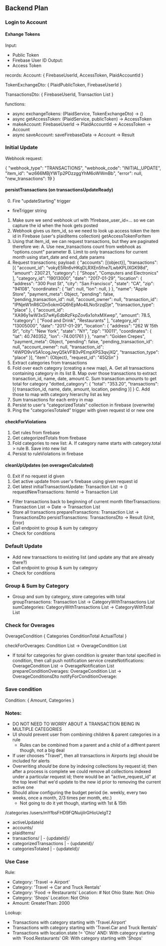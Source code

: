 ## Backend Plan
### Login to Account
#### Exhange Tokens

Input:
  - Public Token
  - Firebase User ID
Output:
  - Access Token

records:
Account: {
  FirebaseUserId,
  AccessToken,
  PlaidAccountId
}

TokenExchangeDto: {
  PlaidPublicToken,
  FirebaseUserId
}

TransactionsDto: {
  FirebaseUserId,
  Transaction List
}

functions:
- async exchangeTokens: (PlaidService, TokenExchangeDto) -> ()
- async getAccessToken: (PlaidService, publicToken) -> AccessToken
- makeAccount: FirebaseUserId -> PlaidAccountId -> AccessToken -> Account
- async saveAccount: saveFirebaseData -> Account -> Result<Unit>

### Initial Update
Webhook request:

{
 "webhook_type": "TRANSACTIONS",
 "webhook_code": "INITIAL_UPDATE",
 "item_id": "wz666MBjYWTp2PDzzggYhM6oWWmBb",
 "error": null,
 "new_transactions": 19
}

#### persistTransactions (on transactionsUpdateReady)
0. Fire "updateStarting" trigger
- fireTrigger string
1. Make sure we send webhook url with ?firebase\_user\_id=... so we can capture the id when the hook gets posted
2. Webhook gives us item\_id, so we need to look up access token the item id in Firebase (user's plaidItems collection)
getAccessTokenForItem
3. Using that item\_id, we can request transactions, but they are paginated therefore we:
  A. Use new_transactions count from webhook as "options.count" parameter
  B. Limit to only transactions for current month using start_date and end_date params
4. Request transactions; payload:
{
"accounts": [{object}],
"transactions": [{
   "account_id": "vokyE5Rn6vHKqDLRXEn5fne7LwbKPLIXGK98d",
   "amount": 2307.21,
   "category": [
     "Shops",
     "Computers and Electronics"
   ],
   "category_id": "19013000",
   "date": "2017-01-29",
   "location": {
    "address": "300 Post St",
    "city": "San Francisco",
    "state": "CA",
    "zip": "94108",
    "coordinates": {
       "lat": null,
       "lon": null,
    }
   },
   "name": "Apple Store",
   "payment_meta": Object,
   "pending": false,
   "pending_transaction_id": null,
   "account_owner": null,
   "transaction_id": "lPNjeW1nR6CDn5okmGQ6hEpMo4lLNoSrzqDje",
   "transaction_type": "place"
  }, {
   "account_id": "XA96y1wW3xS7wKyEdbRzFkpZov6x1ohxMXwep",
   "amount": 78.5,
   "category": [
     "Food and Drink",
     "Restaurants"
   ],
   "category_id": "13005000",
   "date": "2017-01-29",
   "location": {
     "address": "262 W 15th St",
     "city": "New York",
     "state": "NY",
     "zip": "10011",
     "coordinates": {
       "lat": 40.740352,
       "lon": -74.001761
     }
   },
   "name": "Golden Crepes",
   "payment_meta": Object,
   "pending": false,
   "pending_transaction_id": null,
   "account_owner": null,
   "transaction_id": "4WPD9vV5A1cogJwyQ5kVFB3vPEmpXPS3qvjXQ",
   "transaction_type": "place"
 }],
 "item": {Object},
 "request_id": "45QSn"
}
5. Extract categories from transactions
6. Fold over each category (creating a new map),
   A. Get all transactions containing category in its list
   B. Map over those transactions to extract transaction\_id, name, date, amount
   C. Sum transaction amounts to get total for category
   "dotted\_category": {
     "total": "353.20",
     "transactions": [{
       transaction_id,
       name,
       date,
       amount,
       location,
       pending
     }]
   }
   C. Add those to map with category hierarchy list as key
7. Sum transactions for each entry in map
8. Persist to user's "categorizedTotals" collection in firebase (overwrite)
9. Ping the "categoriesTotaled" trigger with given request id or new one


#### checkForViolations

1. Get rules from firebase
2. Get categorizedTotals from firebase
3. Fold categories to new list:
   A. If category name starts with category.total > rule
   B. Save into new list
4. Persist to ruleViolations in firebase

#### cleanUpUpdates (on overagesCalculated)

0. Exit if no request id given
1. Get active update from user's firebase using given request id
2. Get latest
initialTransactionUpdate: Transaction List -> ()
requestNewTransactions: ItemId -> Transaction List

- Filter transactions back to beginning of current month
filterTransactions: Transaction List -> Date -> Transaction List
- Store all transactions
prepareTransactions: Transaction List -> TransactionsDto
persistTransactions: TransactionsDto -> Result (Unit, Error)
- Call endpoint to group & sum by category
- Check for conditions

### Default Update
- Add new transactions to existing list (and update any that are already there?)
- Call endpoint to group & sum by category
- Check for conditions
### Group & Sum by Category
- Group and sum by category, store categories with total
groupTransactions: Transaction List -> CategoryWithTransactions List
sumCategories: CategoryWithTransactions List -> CategoryWithTotal List
### Check for Overages
OverageCondition {
  Categories
  ConditionTotal
  ActualTotal
}

checkForOverages: Condition List -> OverageCondition List
- If total for categories for given condition is greater than total specified in condition, then call push notification service
createNotifications: OverageCondition List -> OverageNotification List
prepareConditionOverages: OverageCondition List -> OverageConditionsDto
notifyForConditionOverage:
### Save condition
Condition: {
  Amount,
  Categories
}

### Notes:

- DO NOT NEED TO WORRY ABOUT A TRANSACTION BEING IN MULTIPLE CATEGORIES
- UI should prevent user from combining children & parent categories in a rule
  - Rules can be combined from a parent and a child of a diffrent parent though, not a big deal
- If user chooses "Travel", then all transactions in Airports (eg) should be included for alerts
- Overwriting _should_ be done by indexing collections by request id; then after a process is complete we could remove all collections indexed under a particular request id; there would be an "active_request_id" at the top level that we'd update to the new id prior to removing the current active one
- Should allow configuring the budget period (ie. weekly, every two weeks, once a month, 2/3 times per month, etc.)
  - Not going to do it yet though, starting with 1st & 15th

/categories
/users/mYfbsFHD9FQNuijiIrGHioUeIgT2
- activeUpdateId
- accounts/
- plaidItems/
- transactions/
| - {updateId}/
- categorizedTransactions
| - {updateId}/
- categoriesTotaled
| - {updateId}/

### Use Case

Rule:
  - Category: 'Travel -> Airport'
  - Category: 'Travel -> Car and Truck Rentals'
  - Category: 'Food -> Restaurants'
    Location: # Not Ohio
      State:
        Not: Ohio
  - Category: 'Shops'
    Location: Not Ohio
  - Amount:
      GreaterThan: 2000

Lookup:
 - Transactions with category starting with 'Travel.Airport'
 - Transactions with category starting with 'Travel.Car and Truck Rentals'
 - Transactions with location.state != 'Ohio'
   AND: With category starting with 'Food.Restaurants'
   OR: With category starting with 'Shops'
